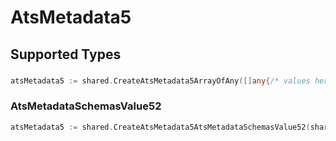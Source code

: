# AtsMetadata5


## Supported Types

### 

```go
atsMetadata5 := shared.CreateAtsMetadata5ArrayOfAny([]any{/* values here */})
```

### AtsMetadataSchemasValue52

```go
atsMetadata5 := shared.CreateAtsMetadata5AtsMetadataSchemasValue52(shared.AtsMetadataSchemasValue52{/* values here */})
```


